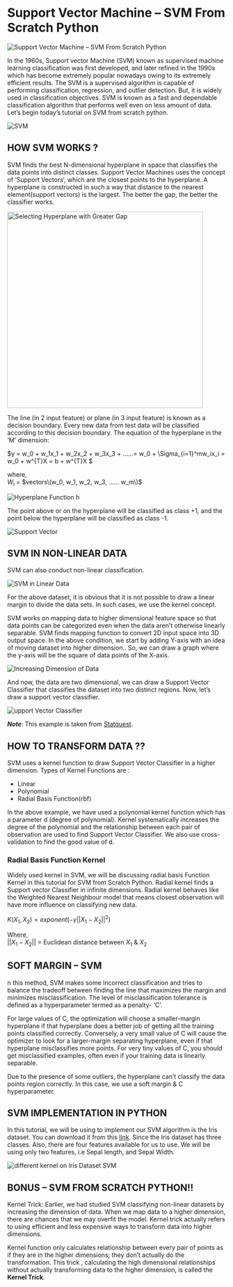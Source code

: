 # Support Vector Machine – SVM From Scratch Python

![Support Vector Machine – SVM From Scratch Python](https://user-images.githubusercontent.com/40186859/186307013-a414ceb5-c413-47c8-8979-b5679160cc80.png)

In the 1960s, Support vector Machine (SVM) known as supervised machine learning classification was first developed, and later refined in the 1990s which has become extremely popular nowadays owing to its extremely efficient results. The SVM is a supervised algorithm is capable of performing classification, regression, and outlier detection. But, it is widely used in classification objectives. SVM is known as a fast and dependable classification algorithm that performs well even on less amount of data. Let’s begin today’s tutorial on SVM from scratch python.

![SVM](https://user-images.githubusercontent.com/40186859/186307570-c7c4c74f-c1ee-4b9a-bb27-c8bc84a740a7.png)

## HOW SVM WORKS ?

SVM finds the best N-dimensional hyperplane in space that classifies the data points into distinct classes. Support Vector Machines uses the concept of ‘Support Vectors‘, which are the closest points to the hyperplane. A hyperplane is constructed in such a way that distance to the nearest element(support vectors) is the largest. The better the gap, the better the classifier works.

<img src="https://user-images.githubusercontent.com/40186859/186307734-76e3ac6c-85de-45a3-9a43-be8da8d8cf7f.png" alt = "Selecting Hyperplane with Greater Gap" width="450">

The line (in 2 input feature) or plane (in 3 input feature) is known as a decision boundary. Every new data from test data will be classified according to this decision boundary. The equation of the hyperplane in the ‘M’ dimension:

$y = w_0 + w_1x_1 + w_2x_2 + w_3x_3 + ......= w_0 + \Sigma_{i=1}^mw_ix_i = w_0 + w^{T}X = b + w^{T}X $

where, <br>
$W_i$ = $vectors\(w_0, w_1, w_2, w_3, ...... w_m\)$

![Hyperplane Function h](https://user-images.githubusercontent.com/40186859/187906252-5809efe7-c7c6-4c51-877f-f4e1cb23d545.png)

The point above or on the hyperplane will be classified as class +1, and the point below the hyperplane will be classified as class -1.

![Support Vector](https://user-images.githubusercontent.com/40186859/187906410-defb5694-152e-4094-a25c-a6ad11b02c0e.png)

## SVM IN NON-LINEAR DATA

SVM can also conduct non-linear classification.

![SVM in Linear Data](https://user-images.githubusercontent.com/40186859/187906503-26558f78-7f0c-4837-9053-32fd2adc755c.png)

For the above dataset, it is obvious that it is not possible to draw a linear margin to divide the data sets. In such cases, we use the kernel concept.

SVM works on mapping data to higher dimensional feature space so that data points can be categorized even when the data aren’t otherwise linearly separable. SVM finds mapping function to convert 2D input space into 3D output space. In the above condition, we start by adding Y-axis with an idea of moving dataset into higher dimension.. So, we can draw a graph where the y-axis will be the square of data points of the X-axis.

![Increasing Dimension of Data](https://user-images.githubusercontent.com/40186859/187906570-1ca7370d-3065-4345-a58d-0c65a0c05b15.png)

And now, the data are two dimensional, we can draw a Support Vector Classifier that classifies the dataset into two distinct regions. Now, let’s draw a support vector classifier.

![upport Vector Classifier](https://user-images.githubusercontent.com/40186859/187906664-46375425-a7f2-4a4e-86cb-0a9c6fdba9cf.png)

**_Note_**: This example is taken from [Statquest](https://www.youtube.com/watch?v=efR1C6CvhmE).

## HOW TO TRANSFORM DATA ??

SVM uses a kernel function to draw Support Vector Classifier in a higher dimension. Types of Kernel Functions are :

- Linear
- Polynomial
- Radial Basis Function(rbf)

In the above example, we have used a polynomial kernel function which has a parameter d (degree of polynomial). Kernel systematically increases the degree of the polynomial and the relationship between each pair of observation are used to find Support Vector Classifier. We also use cross-validation to find the good value of d.

### Radial Basis Function Kernel

Widely used kernel in SVM, we will be discussing radial basis Function Kernel in this tutorial for SVM from Scratch Python. Radial kernel finds a Support vector Classifier in infinite dimensions. Radial kernel behaves like the Weighted Nearest Neighbour model that means closest observation will have more influence on classifying new data.

$K(X_1, X_2) = exponent(-\gamma||X_1 - X_2||^2)$

Where, <br>
$||X_1 - X_2||$ = Euclidean distance between $X_1$ & $X_2$

## SOFT MARGIN – SVM
n this method, SVM makes some incorrect classification and tries to balance the tradeoff between finding the line that maximizes the margin and minimizes misclassification. The level of misclassification tolerance is defined as a hyperparameter termed as a penalty- ‘C’.

For large values of C, the optimization will choose a smaller-margin hyperplane if that hyperplane does a better job of getting all the training points classified correctly. Conversely, a very small value of C will cause the optimizer to look for a larger-margin separating hyperplane, even if that hyperplane misclassifies more points. For very tiny values of C, you should get misclassified examples, often even if your training data is linearly separable.

Due to the presence of some outliers, the hyperplane can’t classify the data points region correctly. In this case, we use a soft margin & C hyperparameter.

## SVM IMPLEMENTATION IN PYTHON
In this tutorial, we will be using to implement our SVM algorithm is the Iris dataset. You can download it from this [link](https://www.kaggle.com/code/jchen2186/machine-learning-with-iris-dataset/data). Since the Iris dataset has three classes. Also, there are four features available for us to use. We will be using only two features, i.e Sepal length, and Sepal Width.

![different kernel on Iris Dataset SVM](https://user-images.githubusercontent.com/40186859/187913255-110ac430-d9d6-4534-a014-22f8a5ecfa00.png)

## BONUS – SVM FROM SCRATCH PYTHON!!
Kernel Trick: Earlier, we had studied SVM classifying non-linear datasets by increasing the dimension of data. When we map data to a higher dimension, there are chances that we may overfit the model. Kernel trick actually refers to using efficient and less expensive ways to transform data into higher dimensions.

Kernel function only calculates relationship between every pair of points as if they are in the higher dimensions; they don’t actually do the transformation. This trick , calculating the high dimensional relationships without actually transforming data to the higher dimension, is called the **Kernel Trick**.
